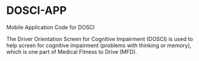 # DOSCI-APP
Mobile Application Code for DOSCI

The Driver Orientation Screen for Cognitive Impairment (DOSCI) is used to help screen for cognitive impairment (problems with thinking or memory), which is one part of Medical Fitness to Drive (MFD).
